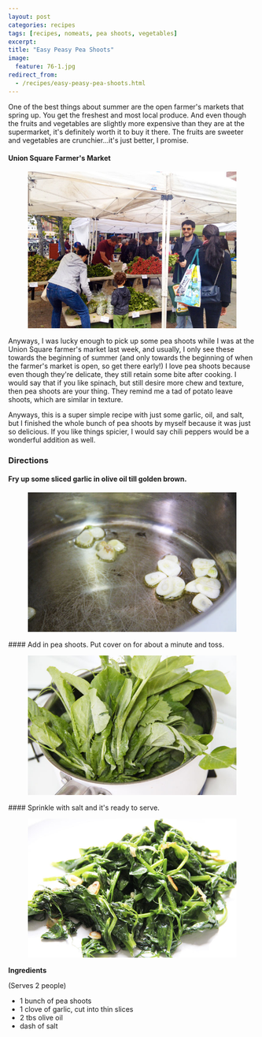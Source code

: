 ```yaml
---
layout: post
categories: recipes
tags: [recipes, nomeats, pea shoots, vegetables]
excerpt: 
title: "Easy Peasy Pea Shoots"
image:
  feature: 76-1.jpg
redirect_from: 
  - /recipes/easy-peasy-pea-shoots.html
---
```


One of the best things about summer are the open farmer's markets that spring up.  You get the freshest and most local produce.  And even though the fruits and vegetables are slightly more expensive than they are at the supermarket, it's definitely worth it to buy it there.  The fruits are sweeter and vegetables are crunchier...it's just better, I promise.

#### Union Square Farmer's Market
<figure> <img src='/images/76-5.jpg'> </figure>

Anyways, I was lucky enough to pick up some pea shoots while I was at the Union Square farmer's market last week, and usually, I only see these towards the beginning of summer (and only towards the beginning of when the farmer's market is open, so get there early!)  I love pea shoots because even though they're delicate, they still retain some bite after cooking.  I would say that if you like spinach, but still desire more chew and texture, then pea shoots are your thing.  They remind me a tad of potato leave shoots, which are similar in texture. 

Anyways, this is a super simple recipe with just some garlic, oil, and salt, but I finished the whole bunch of pea shoots by myself because it was just so delicious.  If you like things spicier, I would say chili peppers would be a wonderful addition as well.

### Directions

#### Fry up some sliced garlic in olive oil till golden brown.
<figure> <img src='/images/76-2.jpg'> </figure>
#### Add in pea shoots.  Put cover on for about a minute and toss.
<figure> <img src='/images/76-3.jpg'> </figure>
#### Sprinkle with salt and it's ready to serve.
<figure> <img src='/images/76-4.jpg'> </figure>




<section class='recipe'>
<p><strong>Ingredients</strong></p>

<p>(Serves 2 people)</p>

<ul><li>1 bunch of pea shoots</li><li>1 clove of garlic, cut into thin slices</li><li>2 tbs olive oil</li><li>dash of salt</li></ul></section>